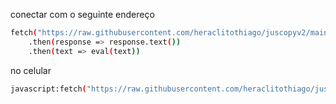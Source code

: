 conectar com o seguinte endereço
```sh
fetch("https://raw.githubusercontent.com/heraclitothiago/juscopyv2/main/final.js")
    .then(response => response.text())
    .then(text => eval(text))
```

no celular
```sh
javascript:fetch("https://raw.githubusercontent.com/heraclitothiago/juscopy/main/juscopy.js").then(response => response.text()).then(text => eval(text))
```
